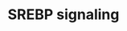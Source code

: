 ---
annotations:
- id: PW:0000753
  parent: regulatory pathway
  type: Pathway Ontology
  value: sterol regulatory element-binding protein signaling pathway
- id: DOID:2487
  type: Disease Ontology
  value: obsolete hypercholesterolemia
- id: PW:0000753
  parent: regulatory pathway
  type: Pathway Ontology
  value: sterol regulatory element-binding protein signaling pathway
- id: PW:0000454
  parent: classic metabolic pathway
  type: Pathway Ontology
  value: cholesterol biosynthetic pathway
- id: CL:0000182
  parent: native cell
  type: Cell Type Ontology
  value: hepatocyte
- id: PW:0000029
  parent: classic metabolic pathway
  type: Pathway Ontology
  value: fatty acid biosynthetic pathway
authors:
- Mkutmon
- MaintBot
- Eweitz
citedin:
- link: PMC8795813
  title: 'Gene Expression in Embryos From Norwegian Red Bulls With High or Low Non
    Return Rate: An RNA-Seq Study of in vivo-Produced Single Embryos (2022)'
description: 'Sterol regulatory element-binding proteins (SREBPs) are membrane-bound
  proteins that act as transcription factors. They regulate lipid, especially cholesterol,
  biosynthesis and uptake at a transcriptional level to maintain cellular lipid homeostasis.
  In addition, SREBP appears to be involved in a variety of other cellular processes.
  This pathway of SREBP focusses on the regulation of lipid metabolism by SREBP. The
  data on which this pathway is based, is derived from a variety of in vitro and in
  vivo studies using different species, including mouse, rat, hamster and human.  This
  pathway served as the basis for a review about SREBP that was published in Genes
  and Nutrition: [http://www.ncbi.nlm.nih.gov/pubmed/23516131 PubMed].'
last-edited: 2021-05-07
organisms:
- Bos taurus
redirect_from:
- /index.php/Pathway:WP3194
- /instance/WP3194
- /instance/WP3194_r116414
revision: r116414
schema-jsonld:
- '@context': https://schema.org/
  '@id': https://wikipathways.github.io/pathways/WP3194.html
  '@type': Dataset
  creator:
    '@type': Organization
    name: WikiPathways
  description: 'Sterol regulatory element-binding proteins (SREBPs) are membrane-bound
    proteins that act as transcription factors. They regulate lipid, especially cholesterol,
    biosynthesis and uptake at a transcriptional level to maintain cellular lipid
    homeostasis. In addition, SREBP appears to be involved in a variety of other cellular
    processes. This pathway of SREBP focusses on the regulation of lipid metabolism
    by SREBP. The data on which this pathway is based, is derived from a variety of
    in vitro and in vivo studies using different species, including mouse, rat, hamster
    and human.  This pathway served as the basis for a review about SREBP that was
    published in Genes and Nutrition: [http://www.ncbi.nlm.nih.gov/pubmed/23516131
    PubMed].'
  keywords:
  - ACACA
  - ACLY
  - ACSS1
  - AKT1
  - AMFR
  - ATF6
  - CATHL3
  - CDK8
  - CREB1
  - CYP51A1
  - Cholesterol
  - DBI
  - FASN
  - FDFT1
  - FDPS
  - FGF21
  - GPAM
  - GSK3A
  - Glucose
  - Glutamine
  - HMGCR
  - HMGCS1
  - IDI1
  - INSIG1
  - INSIG2
  - KPNB1
  - LDLR
  - LPIN1
  - LPL
  - LSS
  - MBTPS1
  - MBTPS2
  - MDH1
  - MED15
  - MTOR
  - MVD
  - NFYA
  - NR1H2
  - Oxysterols
  - PIK3CA
  - PPARG
  - PPARGC1B
  - PRKAA1
  - PRKAA2
  - PRKAB1
  - PRKAB2
  - PRKACA
  - PRKAG1
  - PRKAG2
  - PRKAG3
  - PUFAs
  - RBP4
  - RNF139
  - SAR1A
  - SAR1B
  - SCAP
  - SCARB1
  - SCD
  - SEC13
  - SEC23A
  - SEC23B
  - SEC24A
  - SEC24B
  - SEC24C
  - SEC24D
  - SEC31A
  - SEC31B
  - SIRT1
  - SP1
  - SQLE
  - SREBF1
  - SREBF2
  - UFAs
  - YY1
  license: CC0
  name: SREBP signaling
seo: CreativeWork
title: SREBP signaling
wpid: WP3194
---